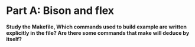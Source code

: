 # Part A: Bison and flex

**Study the Makefile, Which commands used to build example are written explicitly in the file? Are there some commands that make will deduce by itself?**

